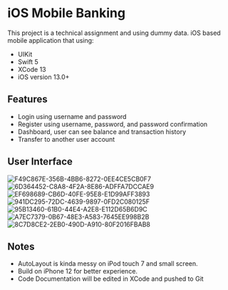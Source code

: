 # iOS Mobile Banking

This project is a technical assignment and using dummy data.
iOS based mobile application that using:
- UIKit
- Swift 5
- XCode 13
- iOS version 13.0+

## Features

- Login using username and password
- Register using username, password, and password confirmation
- Dashboard, user can see balance and transaction history
- Transfer to another user account

## User Interface
![F49C867E-356B-4BB6-8272-0EE4CE5CB0F7](https://user-images.githubusercontent.com/65513703/158149785-5cbfa5c4-ac51-4388-a2b7-8a751c5c9c5f.png)
![6D364452-C8A8-4F2A-8E86-ADFFA7DCCAE9](https://user-images.githubusercontent.com/65513703/158150006-a8e36e3c-f0c2-49ef-8bfd-72a3a6627223.png)
![EF698689-CB6D-40FE-95E8-E1D99AFF3893](https://user-images.githubusercontent.com/65513703/158150052-fd6b91dd-eb39-48b4-bf75-0ee32f41671b.png)
![941DC295-72DC-4639-9897-0FD2C080125F](https://user-images.githubusercontent.com/65513703/158150169-a1591dd1-aa60-4677-a0c9-30f774445df0.png)
![95B13460-61B0-44E4-A2E8-E112D65B6D9C](https://user-images.githubusercontent.com/65513703/158150261-67f8f4a2-19e3-4882-a3bd-2e609fd35ddf.png)
![A7EC7379-0B67-48E3-A583-7645EE998B2B](https://user-images.githubusercontent.com/65513703/158150860-739d4053-44ff-46fa-9235-dc5b8dd191b5.png)
![8C7D8CE2-2EB0-490D-A910-80F2016FBAB8](https://user-images.githubusercontent.com/65513703/158150243-0028b250-ab88-433f-b815-d2139bd40094.png)




## Notes
- AutoLayout is kinda messy on iPod touch 7 and small screen.
- Build on iPhone 12 for better experience.
- Code Documentation will be edited in XCode and pushed to Git

